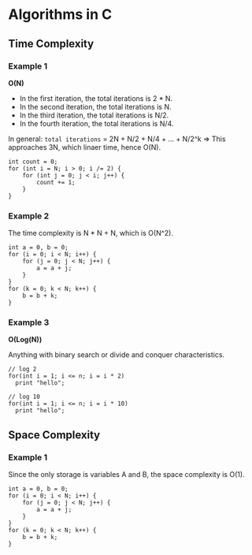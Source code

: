 #  Algorithms in C

## Time Complexity

### Example 1
**O(N)**
- In the first iteration, the total iterations is 2 * N. 
- In the second iteration, the total iterations is N.
- In the third iteration, the total iterations is N/2.
- In the fourth iteration, the total iterations is N/4.

In general: `total iterations` = 2N + N/2 + N/4 + ... + N/2^k => This approaches 3N, which linaer time, hence O(N).
```
int count = 0;
for (int i = N; i > 0; i /= 2) {
    for (int j = 0; j < i; j++) {
        count += 1;
    }
}
```

### Example 2
The time complexity is N * N + N, which is O(N^2).
```
int a = 0, b = 0;    
for (i = 0; i < N; i++) {
    for (j = 0; j < N; j++) {
        a = a + j;
    }
}
for (k = 0; k < N; k++) {
    b = b + k;
}
```

### Example 3
**O(Log(N))**

Anything with binary search or divide and conquer characteristics. 
```
// log 2
for(int i = 1; i <= n; i = i * 2)
  print "hello";

// log 10
for(int i = 1; i <= n; i = i * 10)
  print "hello";
```

## Space Complexity

### Example 1
Since the only storage is variables A and B, the space complexity is O(1).
```
int a = 0, b = 0;    
for (i = 0; i < N; i++) {
    for (j = 0; j < N; j++) {
        a = a + j;
    }
}
for (k = 0; k < N; k++) {
    b = b + k;
}